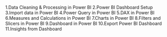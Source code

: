 1.Data Cleaning & Processing in Power BI
2.Power BI Dashboard Setup
3.Import data in Power BI
4.Power Query in Power BI
5.DAX in Power BI
6.Measures and Calculations in Power BI
7.Charts in Power BI
8.Filters and Slicers in Power BI
9.Dashboard in Power BI 
10.Export Power BI Dashboard
11.Insights from Dashboard 